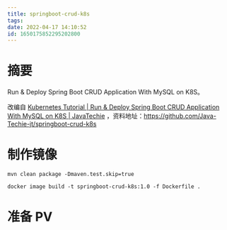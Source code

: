 ```yaml
---
title: springboot-crud-k8s
tags: 
date: 2022-04-17 14:10:52
id: 1650175852295202800
---
```

# 摘要

Run & Deploy Spring Boot CRUD Application With MySQL on K8S。

改编自 [Kubernetes Tutorial | Run & Deploy Spring Boot CRUD Application With MySQL on K8S | JavaTechie](https://www.youtube.com/watch?v=pIPji3_rYPY) ，资料地址：https://github.com/Java-Techie-jt/springboot-crud-k8s 

# 制作镜像

```
mvn clean package -Dmaven.test.skip=true 
```

```
docker image build -t springboot-crud-k8s:1.0 -f Dockerfile .
```



# 准备 PV









